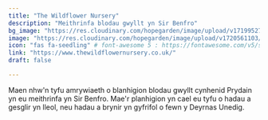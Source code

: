 ```yaml
---
title: "The Wildflower Nursery"
description: "Meithrinfa blodau gwyllt yn Sir Benfro"
bg_image: "https://res.cloudinary.com/hopegarden/image/upload/v1719952740/title-poppy.webp"
image: "https://res.cloudinary.com/hopegarden/image/upload/v1720561103/thewildflowernursery.webp"
icon: "fas fa-seedling" # font-awesome 5 : https://fontawesome.com/v5/search
link: "https://www.thewildflowernursery.co.uk/"
draft: false

---
```


Maen nhw'n tyfu amrywiaeth o blanhigion blodau gwyllt cynhenid Prydain yn eu meithrinfa yn Sir Benfro. Mae'r planhigion yn cael eu tyfu o hadau a gesglir yn lleol, neu hadau a brynir yn gyfrifol o fewn y Deyrnas Unedig.
